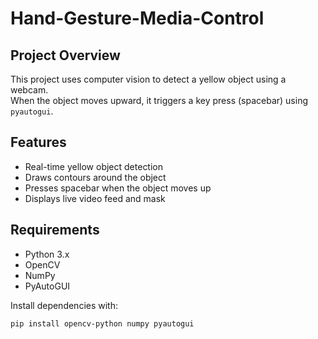 # Hand-Gesture-Media-Control

## Project Overview
This project uses computer vision to detect a yellow object using a webcam.  
When the object moves upward, it triggers a key press (spacebar) using `pyautogui`.

## Features
- Real-time yellow object detection
- Draws contours around the object
- Presses spacebar when the object moves up
- Displays live video feed and mask

## Requirements
- Python 3.x  
- OpenCV  
- NumPy  
- PyAutoGUI  

Install dependencies with:
```bash
pip install opencv-python numpy pyautogui

